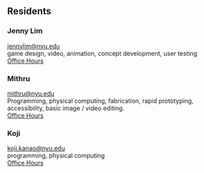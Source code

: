 ## Residents

### Jenny Lim 
jennylim@nyu.edu  
game design, video, animation, concept development, user testing  
[Office Hours](https://calendar.google.com/calendar/selfsched?sstoken=UUlFdHBUdGtNZlpEfGRlZmF1bHR8NGM3YjcyZWMxYWNkZDc1M2YxMTE5MjFjNWU5ODVkMjY)  

### Mithru
mithru@nyu.edu  
Programming, physical computing, fabrication, rapid prototyping, accessibility, basic image / video editing.  
[Office Hours](https://calendar.google.com/calendar/selfsched?sstoken=UU5oS3VYNGpiOXBHfGRlZmF1bHR8NWI3NTk5MWRmZDM5ZGJiMzEzMGJjMjFhMTYzMDQyZTM)  


### Koji
koji.kanao@nyu.edu     
programming, physical computing     
[Office Hours](https://calendar.google.com/calendar/selfsched?sstoken=UU9vRDZpM2RFa1Q4fGRlZmF1bHR8NGZiZDRjYmI5MjRhN2JiZmMxMDQ2ZmJjOThlYTFhMmI)      
